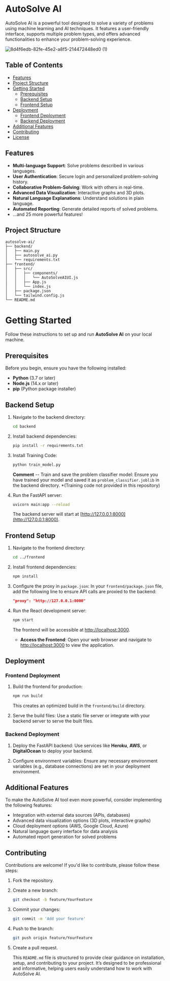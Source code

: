 # AutoSolve AI

AutoSolve AI is a powerful tool designed to solve a variety of problems using machine learning and AI techniques. It features a user-friendly interface, supports multiple problem types, and offers advanced functionalities to enhance your problem-solving experience.

![8d4f6edb-82fe-45e2-a8f5-214472448ed0 (1)](https://github.com/user-attachments/assets/a57723bc-022c-4902-9cf9-3d9a84405693)


## Table of Contents

- [Features](#features)
- [Project Structure](#project-structure)
- [Getting Started](#getting-started)
  - [Prerequisites](#prerequisites)
  - [Backend Setup](#backend-setup)
  - [Frontend Setup](#frontend-setup)
- [Deployment](#deployment)
  - [Frontend Deployment](#frontend-deployment)
  - [Backend Deployment](#backend-deployment)
- [Additional Features](#additional-features)
- [Contributing](#contributing)
- [License](#license)

## Features

- **Multi-language Support**: Solve problems described in various languages.
- **User Authentication**: Secure login and personalized problem-solving history.
- **Collaborative Problem-Solving**: Work with others in real-time.
- **Advanced Data Visualization**: Interactive graphs and 3D plots.
- **Natural Language Explanations**: Understand solutions in plain language.
- **Automated Reporting**: Generate detailed reports of solved problems.
- ...and 25 more powerful features!

## Project Structure

```plaintext
autosolve-ai/
├── backend/
│   ├── main.py
│   ├── autosolve_ai.py
│   └── requirements.txt
├── frontend/
│   ├── src/
│   │   ├── components/
│   │   │   └── AutoSolveAIUI.js
│   │   ├── App.js
│   │   └── index.js
│   ├── package.json
│   └── tailwind.config.js
└── README.md
```

# Getting Started

Follow these instructions to set up and run **AutoSolve AI** on your local machine.

## Prerequisites

Before you begin, ensure you have the following installed:

- **Python** (3.7 or later)
- **Node.js** (14.x or later)
- **pip** (Python package installer)

## Backend Setup

1. Navigate to the backend directory:
    ```bash
    cd backend
    ```

2. Install backend dependencies:
    ```bash
    pip install -r requirements.txt
    ```
3. Install Training Code:
    ```bash
    python train_model.py
    ```
    **Comment** -- Train and save the problem classifier model: Ensure you have trained your model and saved it as `problem_classifier.joblib` in the backend directory. *(Training code not provided in this repository)

4. Run the FastAPI server:
    ```bash
    uvicorn main:app --reload
    ```
   The backend server will start at [http://127.0.0.1:8000](http://127.0.0.1:8000).

## Frontend Setup

1. Navigate to the frontend directory:
    ```bash
    cd ../frontend
    ```

2. Install frontend dependencies:
    ```bash
    npm install
    ```

3. Configure the proxy in `package.json`: In your `frontend/package.json` file, add the following line to ensure API calls are proxied to the backend:
    ```json
    "proxy": "http://127.0.0.1:8000"
    ```

4. Run the React development server:
    ```bash
    npm start
    ```
   The frontend will be accessible at [http://localhost:3000](http://localhost:3000).

   - **Access the Frontend**: Open your web browser and navigate to [http://localhost:3000](http://localhost:3000) to view the application.

## Deployment

### Frontend Deployment

1. Build the frontend for production:
    ```bash
    npm run build
    ```
   This creates an optimized build in the `frontend/build` directory.

2. Serve the build files: Use a static file server or integrate with your backend server to serve the built files.

### Backend Deployment

1. Deploy the FastAPI backend: Use services like **Heroku**, **AWS**, or **DigitalOcean** to deploy your backend.

2. Configure environment variables: Ensure any necessary environment variables (e.g., database connections) are set in your deployment environment.

## Additional Features

To make the AutoSolve AI tool even more powerful, consider implementing the following features:

- Integration with external data sources (APIs, databases)
- Advanced data visualization options (3D plots, interactive graphs)
- Cloud deployment options (AWS, Google Cloud, Azure)
- Natural language query interface for data analysis
- Automated report generation for solved problems

## Contributing

Contributions are welcome! If you'd like to contribute, please follow these steps:

1. Fork the repository.
2. Create a new branch:
    ```bash
    git checkout -b feature/YourFeature
    ```
3. Commit your changes:
    ```bash
    git commit -m 'Add your feature'
    ```
4. Push to the branch:
    ```bash
    git push origin feature/YourFeature
    ```
5. Create a pull request.

   This `README.md` file is structured to provide clear guidance on installation, setup, and contributing to your project. It’s designed to be professional and informative, helping users easily understand how to work with AutoSolve AI.

